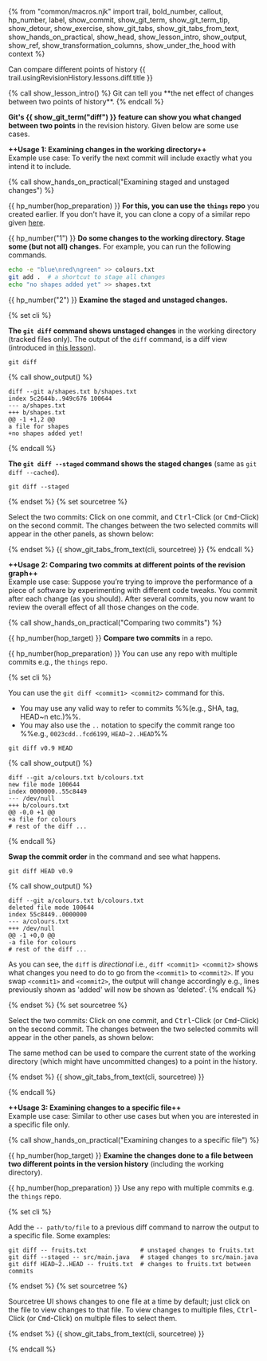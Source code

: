 {% from "common/macros.njk" import trail, bold_number, callout, hp_number, label, show_commit, show_git_term, show_git_term_tip, show_detour, show_exercise, show_git_tabs, show_git_tabs_from_text, show_hands_on_practical, show_head, show_lesson_intro, show_output, show_ref, show_transformation_columns, show_under_the_hood with context %}

<span id="prereqs"></span>
<span id="outcomes">Can compare different points of history</span>
<span id="title">{{ trail.usingRevisionHistory.lessons.diff.title }}</span>

<div id="body">
{% call show_lesson_intro() %}
Git can tell you **the net effect of changes between two points of history**.
{% endcall %}

**Git's {{ show_git_term("diff") }} feature can show you what changed between two points** in the revision history. Given below are some use cases.

**++Usage 1: Examining changes in the working directory++**<br>
Example use case: To verify the next commit will include exactly what you intend it to include.

<!-- ================== start: HANDS-ON =========================== -->
{% call show_hands_on_practical("Examining staged and unstaged changes")  %}

{{ hp_number(hop_preparation) }} **For this, you can use the `things` repo** you created earlier. If you don't have it, you can clone a copy of a similar repo given [here](https://github.com/se-edu/samplerepo-things2).

{{ hp_number("1") }} **Do some changes to the working directory. Stage some (but not all) changes.** For example, you can run the following commands.

```bash
echo -e "blue\nred\ngreen" >> colours.txt
git add .  # a shortcut to stage all changes
echo "no shapes added yet" >> shapes.txt
```
{{ hp_number("2") }} **Examine the staged and unstaged changes.**

{% set cli %} <!-- ------ start: Git Tabs --------------->

**The `git diff` command shows unstaged changes** in the working directory (tracked files only). The output of the `diff` command, is a diff view (introduced in [this lesson](../show/index.html)).

```bash{.no-line-numbers}
git diff
```
{% call show_output() %}
```diff{.no-line-numbers}
diff --git a/shapes.txt b/shapes.txt
index 5c2644b..949c676 100644
--- a/shapes.txt
+++ b/shapes.txt
@@ -1 +1,2 @@
a file for shapes
+no shapes added yet!
```
{% endcall %}

**The `git diff --staged` command shows the staged changes** (same as `git diff --cached`).

```bash{.no-line-numbers}
git diff --staged
```

{% endset %}
{% set sourcetree %}

Select the two commits: Click on one commit, and <kbd>Ctrl</kbd>-Click (or <kbd>Cmd</kbd>-Click) on the second commit. The changes between the two selected commits will appear in the other panels, as shown below:

<pic src="images/sourcetreeStagedAndUnstaged.png" width="600" />
{% endset %}
{{ show_git_tabs_from_text(cli, sourcetree) }}
<!-- ------ end: Git Tabs -------------------------------->
{% endcall %}<!-- ===== end: HANDS-ON ============================ -->

**++Usage 2: Comparing two commits at different points of the revision graph++**<br>
Example use case: Suppose you’re trying to improve the performance of a piece of software by experimenting with different code tweaks. You commit after each change (as you should). After several commits, you now want to review the overall effect of all those changes on the code.

<!-- ================== start: HANDS-ON =========================== -->
{% call show_hands_on_practical("Comparing two commits")  %}

{{ hp_number(hop_target) }} **Compare two commits** in a repo.

{{ hp_number(hop_preparation) }} You can use any repo with multiple commits e.g., the `things` repo.

{% set cli %} <!-- ------ start: Git Tabs --------------->

You can use the `git diff <commit1> <commit2>` command for this.

* You may use any valid way to refer to commits %%(e.g., SHA, tag, HEAD~n etc.)%%.
* You may also use the `..` notation to specify the commit range too %%e.g., `0023cdd..fcd6199`, `HEAD~2..HEAD`%%

```bash{.no-line-numbers}
git diff v0.9 HEAD
```
{% call show_output() %}
```diff{.no-line-numbers}
diff --git a/colours.txt b/colours.txt
new file mode 100644
index 0000000..55c8449
--- /dev/null
+++ b/colours.txt
@@ -0,0 +1 @@
+a file for colours
# rest of the diff ...
```
{% endcall %}

**Swap the commit order** in the command and see what happens.
```bash{.no-line-numbers}
git diff HEAD v0.9
```
{% call show_output() %}
```diff{.no-line-numbers}
diff --git a/colours.txt b/colours.txt
deleted file mode 100644
index 55c8449..0000000
--- a/colours.txt
+++ /dev/null
@@ -1 +0,0 @@
-a file for colours
# rest of the diff ...
```
As you can see, the `diff` is _directional_ i.e., `diff <commit1> <commit2>` shows what changes you need to do to go from the `<commit1>` to `<commit2>`. If you swap `<commit1>` and `<commit2>`, the output will change accordingly e.g., lines previously shown as 'added' will now be shown as 'deleted'.
{% endcall %}

{% endset %}
{% set sourcetree %}

Select the two commits: Click on one commit, and <kbd>Ctrl</kbd>-Click (or <kbd>Cmd</kbd>-Click) on the second commit. The changes between the two selected commits will appear in the other panels, as shown below:

<pic src="images/sourcetreeCompareCommits.png" width="500" />

The same method can be used to compare the current state of the working directory (which might have uncommitted changes) to a point in the history.

<pic eager src="images/sourcetreeDiffCommitAndWorkingDir.png" width="500" />
<p/>

{% endset %}
{{ show_git_tabs_from_text(cli, sourcetree) }}
<!-- ------ end: Git Tabs -------------------------------->

{% endcall %}<!-- ===== end: HANDS-ON ============================ -->


**++Usage 3: Examining changes to a specific file++**<br>
Example use case: Similar to other use cases but when you are interested in a specific file only.

<!-- ================== start: HANDS-ON =========================== -->
{% call show_hands_on_practical("Examining changes to a specific file")  %}

{{ hp_number(hop_target) }} **Examine the changes done to a file between two different points in the version history** (including the working directory).

{{ hp_number(hop_preparation) }} Use any repo with multiple commits e.g. the `things` repo.

{% set cli %} <!-- ------ start: Git Tabs --------------->

Add the `-- path/to/file` to a previous diff command to narrow the output to a specific file. Some examples:

```bash{.no-line-numbers}
git diff -- fruits.txt               # unstaged changes to fruits.txt
git diff --staged -- src/main.java   # staged changes to src/main.java
git diff HEAD~2..HEAD -- fruits.txt  # changes to fruits.txt between commits
```
{% endset %}
{% set sourcetree %}

Sourcetree UI shows changes to one file at a time by default; just click on the file to view changes to that file. To view changes to multiple files, <kbd>Ctrl</kbd>-Click (or <kbd>Cmd</kbd>-Click) on multiple files to select them.

<pic src="images/sourcetreeStagedAndUnstaged.png" width="600" />
{% endset %}
{{ show_git_tabs_from_text(cli, sourcetree) }}
<!-- ------ end: Git Tabs -------------------------------->

{% endcall %}<!-- ===== end: HANDS-ON ============================ -->


</div>

<div id="extras">
</div>
